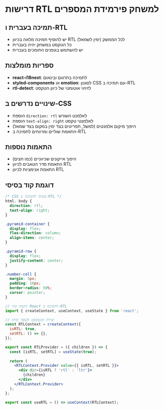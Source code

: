 # דרישות RTL למשחק פירמידת המספרים

## תמיכה בעברית ו-RTL
- יש להוסיף תמיכה מלאה בכיוון RTL (ימין לשמאל) לכל הממשק
- כל הטקסט במשחק יהיה בעברית
- יש להשתמש בגופנים התומכים בעברית

## ספריות מומלצות
- **react-i18next**: לתמיכה בתרגום ובינאום
- **styled-components** או **emotion**: לסגנון CSS עם תמיכה ב-RTL
- **rtl-detect**: לזיהוי אוטומטי של כיוון הטקסט

## שינויים נדרשים ב-CSS
- הוספת `direction: rtl` לאלמנט השורש
- הוספת `text-align: right` לאלמנטי טקסט
- היפוך מיקום אלמנטים (למשל, תפריטים בצד ימין במקום בצד שמאל)
- התאמת שוליים ומרווחים לתמיכה ב-RTL

## התאמות נוספות
- היפוך אייקונים שכיווניים (כמו חצים)
- התאמת סדר הטאבים לכיוון RTL
- התאמת אנימציות לכיוון RTL

## דוגמת קוד בסיסי

```css
/* CSS בסיסי לתמיכה ב-RTL */
html, body {
  direction: rtl;
  text-align: right;
}

.pyramid-container {
  display: flex;
  flex-direction: column;
  align-items: center;
}

.pyramid-row {
  display: flex;
  justify-content: center;
}

.number-cell {
  margin: 5px;
  padding: 10px;
  border-radius: 50%;
  cursor: pointer;
}
```

```jsx
// דוגמת קוד React לתמיכה ב-RTL
import { createContext, useContext, useState } from 'react';

// יצירת קונטקסט לשפה וכיוון
const RTLContext = createContext({
  isRTL: true,
  setRTL: () => {},
});

export const RTLProvider = ({ children }) => {
  const [isRTL, setRTL] = useState(true);
  
  return (
    <RTLContext.Provider value={{ isRTL, setRTL }}>
      <div dir={isRTL ? 'rtl' : 'ltr'}>
        {children}
      </div>
    </RTLContext.Provider>
  );
};

export const useRTL = () => useContext(RTLContext);
```

